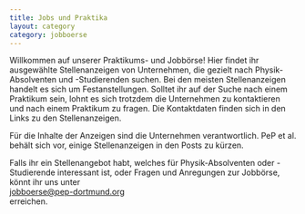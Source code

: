 ```yaml
---
title: Jobs und Praktika
layout: category
category: jobboerse
---
```

Willkommen auf unserer Praktikums- und Jobbörse! Hier findet ihr ausgewählte Stellenanzeigen von Unternehmen, die gezielt nach Physik-Absolventen und -Studierenden suchen. Bei den meisten Stellenanzeigen handelt es sich um Festanstellungen. Solltet ihr auf der Suche nach einem Praktikum sein, lohnt es sich trotzdem die Unternehmen zu kontaktieren und nach einem Praktikum zu fragen. Die Kontaktdaten finden sich in den Links zu den Stellenanzeigen.

Für die Inhalte der Anzeigen sind die Unternehmen verantwortlich. PeP et al. behält sich vor, einige Stellenanzeigen in den Posts zu kürzen.

Falls ihr ein Stellenangebot habt, welches für Physik-Absolventen oder -Studierende interessant ist, oder Fragen und Anregungen zur Jobbörse,
könnt ihr uns unter  
[jobboerse@pep-dortmund.org](mailto:jobboerse@pep-dortmund.org)  
erreichen.

